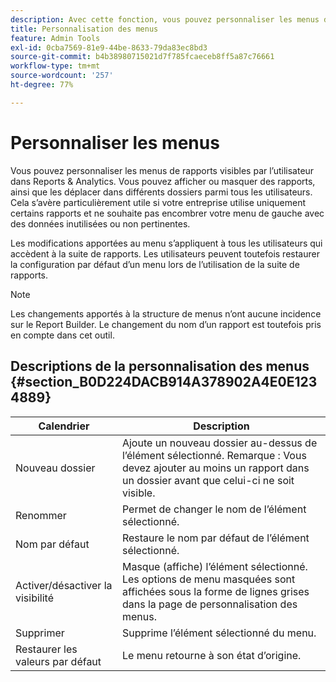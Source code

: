 ```yaml
---
description: Avec cette fonction, vous pouvez personnaliser les menus des rapports auxquels les utilisateurs auront accès dans les Reports & Analytics. Vous pouvez afficher ou masquer des rapports, ainsi que les déplacer dans différents dossiers parmi tous les utilisateurs. Cette fonctionnalité se révèle particulièrement utile si votre entreprise utilise uniquement certains rapports et ne souhaite pas encombrer le menu de gauche avec des données inusitées ou superflues.
title: Personnalisation des menus
feature: Admin Tools
exl-id: 0cba7569-81e9-44be-8633-79da83ec8bd3
source-git-commit: b4b38980715021d7f785fcaeceb8ff5a87c76661
workflow-type: tm+mt
source-wordcount: '257'
ht-degree: 77%

---
```


# Personnaliser les menus

Vous pouvez personnaliser les menus de rapports visibles par l’utilisateur dans Reports &amp; Analytics. Vous pouvez afficher ou masquer des rapports, ainsi que les déplacer dans différents dossiers parmi tous les utilisateurs. Cela s’avère particulièrement utile si votre entreprise utilise uniquement certains rapports et ne souhaite pas encombrer votre menu de gauche avec des données inutilisées ou non pertinentes.

Les modifications apportées au menu s’appliquent à tous les utilisateurs qui accèdent à la suite de rapports. Les utilisateurs peuvent toutefois restaurer la configuration par défaut d’un menu lors de l’utilisation de la suite de rapports.

>[!NOTE]
>
>Les changements apportés à la structure de menus n’ont aucune incidence sur le Report Builder. Le changement du nom d’un rapport est toutefois pris en compte dans cet outil.

## Descriptions de la personnalisation des menus {#section_B0D224DACB914A378902A4E0E1234889}

| Calendrier | Description |
|--- |--- |
| Nouveau dossier | Ajoute un nouveau dossier au-dessus de l’élément sélectionné. Remarque : Vous devez ajouter au moins un rapport dans un dossier avant que celui-ci ne soit visible. |
| Renommer | Permet de changer le nom de l’élément sélectionné. |
| Nom par défaut | Restaure le nom par défaut de l’élément sélectionné. |
| Activer/désactiver la visibilité | Masque (affiche) l’élément sélectionné. Les options de menu masquées sont affichées sous la forme de lignes grises dans la page de personnalisation des menus. |
| Supprimer | Supprime l’élément sélectionné du menu. |
| Restaurer les valeurs par défaut | Le menu retourne à son état d’origine. |
